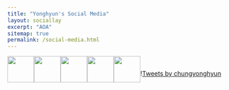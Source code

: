 ```yaml
---
title: "Yonghyun's Social Media"
layout: sociallay
excerpt: "AOA"
sitemap: true
permalink: /social-media.html
---
```


<div class="col-sm-8 clearfix">
<a href="https://www.facebook.com/yonghyun.chung.52"><img src="{{ site.url }}{{ site.baseurl }}/images/logopic/FB.png" class="img-responsive" width="60px" style="float: left" /></a> 
<a href="https://github.com/maguman"><img src="{{ site.url }}{{ site.baseurl }}/images/logopic/github-logo.png" class="img-responsive" width="60px" style="float: left" /></a>
<a href="https://www.researchgate.net/profile/Yonghyun-Chung-2"><img src="{{ site.url }}{{ site.baseurl }}/images/logopic/RG.png" class="img-responsive" width="60px" style="float: left" /></a>
<a href="https://x.com/chungyonghyun"><img src="{{ site.url }}{{ site.baseurl }}/images/logopic/x-logo.png" class="img-responsive" width="60px" style="float: left" /></a>
<a href="https://www.youtube.com/channel/UCJLKhB5FXj9eoVqY0ymLIsQ"><img src="{{ site.url }}{{ site.baseurl }}/images/logopic/YT.png" class="img-responsive" width="60px" style="float: left" /></a>
</div>

<br>

!<a class="twitter-timeline" data-width="600" data-height="1200" data-dnt="true" data-theme="light" href="https://twitter.com/ChungYonghyun?ref_src=twsrc%5Etfw">Tweets by chungyonghyun</a> <script async src="https://platform.twitter.com/widgets.js" charset="utf-8"></script>
<script src="https://cdn.jsdelivr.net/npm/bsky-embed@0.1.5/dist/bsky-embed.es.js" async></script><bsky-embed username="ychung.bsky.social" mode="dark" limit="5" > </bsky-embed>
<bsky-embed feed="at://did:plc:ia55mn55lkokfqpm4ljeyvzm/app.bsky.feed.generator/aaacgvzln635q"></bsky-embed>


